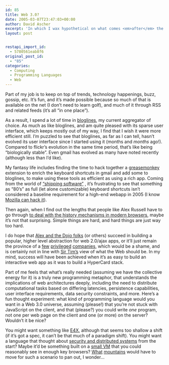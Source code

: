 ```yaml
---
id: 85
title: Web 3.0?
date: 2005-03-07T23:47:03+00:00
author: David Ascher
excerpt: 'In which I wax hypothetical on what comes <em>after</em> the Web 2.0 programming model.'
layout: post


restapi_import_id:
  - 5780561eab8f6
original_post_id:
  - "85"
categories:
  - Computing
  - Programming Languages
  - Web
---
```

Part of my job is to keep on top of trends, technology happenings, buzz, gossip, etc. It&#8217;s fun, and it&#8217;s made possible because so much of that is available on the net (I don&#8217;t need to learn golf), and much of it through RSS and related feeds (it&#8217;s all &#8220;in one place&#8221;).

As a result, I spend a lot of time in [bloglines](http://www.bloglines.com), my current aggregator of choice. As much as like bloglines, and am quite pleased with its sparse user interface, which keeps mostly out of my way, I find that I wish it were more efficient still. I&#8217;m puzzled to see that bloglines, as far as I can tell, hasn&#8217;t evolved its user interface since I started using it (months and _months_ ago!). Compared to flickr&#8217;s evolution in the same time period, that&#8217;s like being &#8220;biologically stable&#8221;. Even gmail has evolved as many have noted recently (although less than I&#8217;d like).

My fantasy life includes finding the time to hack together a [greasemonkey](http://greasemonkey.mozdev.org/) extension to enrich the keyboard shortcuts in gmail and add some to bloglines, to make using these tools as efficient as using a rich app. Coming from the world of [&#8220;shipping software&#8221;](http://mark-lucovsky.blogspot.com/2005/02/shipping-software.html) , it&#8217;s frustrating to see that something as &#8220;80&#8217;s&#8221; as full (let alone customizable) keyboard shortcuts isn&#8217;t considered a baseline requirement for a high-end webapp in 2005 (I know [Mozilla can hack it](http://www.activestate.com/Products/Download/featuretour.plex?id=&page=6)).

Then again, when I find out the lengths that people like Alex Russell have to go through [to deal with the history mechanisms in modern browsers](http://alex.netwindows.org/2005/03/in-defense-of-back-button.shtml), maybe it&#8217;s not that surprising. Simple things are hard, and hard things are just way too hard.

I do hope that [Alex and the Dojo folks](http://dojotoolkit.org/) (or others) succeed in building a popular, higher level abstraction for web 2.0/ajax apps, or it&#8217;ll just remain the province of a [few](http://www.flickr.com) [privileged](http://www.google.com) [companies](http://a9.com/-/company/YellowPages.jsp), which would be a shame, and is certainly not in line with [Sir Tim&#8217;s](http://www.w3.org/People/Berners-Lee/) view of what the Web should be. In my mind, success will have been achieved when it&#8217;s as easy to build an interactive web app as it was to build a HyperCard stack.

Part of me feels that what&#8217;s really needed (assuming we have the collective energy for it) is a truly new programming metaphor, that understands the implications of web architectures deeply, including the need to distribute computational tasks based on differing latencies, persistence capabilities, user interface requirements, data security constraints, and more. Here&#8217;s a fun thought experiment: what kind of programming language would you want in a Web 3.0 universe, assuming (please!) that you&#8217;re not stuck with JavaScript on the client, and that (please?) you could write _one_ program, not one per web page on the client and one (or more) on the server? Wouldn&#8217;t it be nice?

You might want something like [E4X](http://weblog.infoworld.com/udell/2004/09/29.html), although that seems too shallow a shift (if it&#8217;s got a spec, it can&#8217;t be that much of a paradigm shift). You might want a language that thought about [security and distributed systems](http://www.erights.org/) from the start? Maybe it&#8217;d be something built on a [small VM](http://www.parrotcode.org/) that you could reasonably see in enough key browsers? [What](http://www.microsoft.com) [mountains](http://www.mozilla.org) would have to move for such a scenario to pan out, I wonder&#8230;